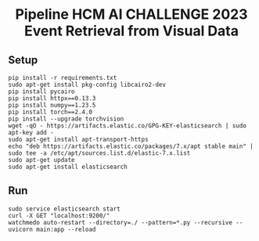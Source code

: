 <h1><center>Pipeline HCM AI CHALLENGE 2023 <br> Event Retrieval from Visual Data</center></h1>

## Setup 
```
pip install -r requirements.txt
sudo apt-get install pkg-config libcairo2-dev
pip install pycairo
pip install httpx==0.13.3
pip install numpy==1.23.5
pip install torch==2.4.0
pip install --upgrade torchvision
wget -qO - https://artifacts.elastic.co/GPG-KEY-elasticsearch | sudo apt-key add -
sudo apt-get install apt-transport-https
echo "deb https://artifacts.elastic.co/packages/7.x/apt stable main" | sudo tee -a /etc/apt/sources.list.d/elastic-7.x.list
sudo apt-get update
sudo apt-get install elasticsearch
```

## Run 
```
sudo service elasticsearch start
curl -X GET "localhost:9200/"
watchmedo auto-restart --directory=./ --pattern=*.py --recursive -- uvicorn main:app --reload
```

